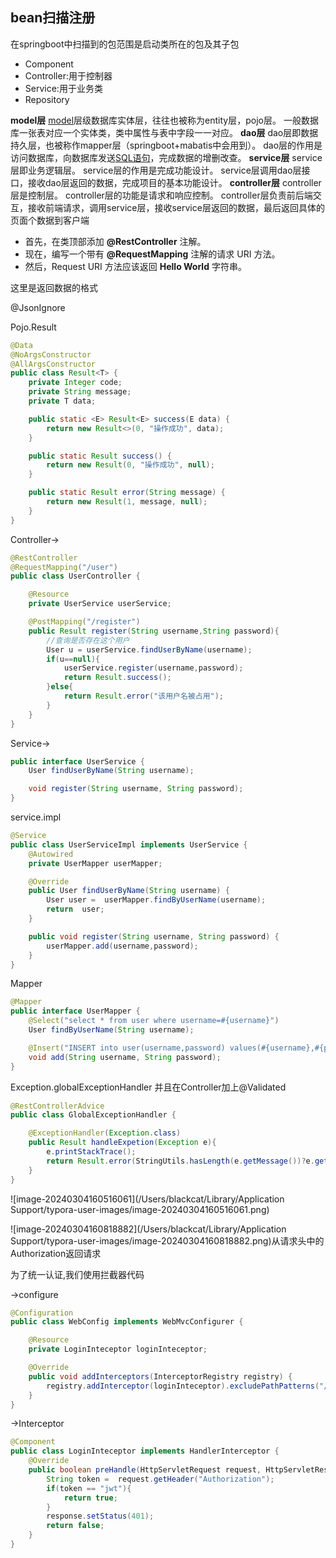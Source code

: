 

## bean扫描注册

在springboot中扫描到的包范围是启动类所在的包及其子包

- Component
- Controller:用于控制器
- Service:用于业务类
- Repository

**model层**
[model](https://so.csdn.net/so/search?q=model&spm=1001.2101.3001.7020)层级数据库实体层，往往也被称为entity层，pojo层。
一般数据库一张表对应一个实体类，类中属性与表中字段一一对应。
**dao层**
dao层即数据持久层，也被称作mapper层（springboot+mabatis中会用到）。
dao层的作用是访问数据库，向数据库发送[SQL语句](https://so.csdn.net/so/search?q=SQL语句&spm=1001.2101.3001.7020)，完成数据的增删改查。
**service层**
service层即业务逻辑层。
service层的作用是完成功能设计。
service层调用dao层接口，接收dao层返回的数据，完成项目的基本功能设计。
**controller层**
controller层是控制层。
controller层的功能是请求和响应控制。
controller层负责前后端交互，接收前端请求，调用service层，接收service层返回的数据，最后返回具体的页面个数据到客户端





- 首先，在类顶部添加 **@RestController** 注解。
- 现在，编写一个带有 **@RequestMapping** 注解的请求 URI 方法。
- 然后，Request URI 方法应该返回 **Hello World** 字符串。



这里是返回数据的格式

@JsonIgnore

Pojo.Result

```java
@Data
@NoArgsConstructor
@AllArgsConstructor
public class Result<T> {
    private Integer code;
    private String message;
    private T data;

    public static <E> Result<E> success(E data) {
        return new Result<>(0, "操作成功", data);
    }

    public static Result success() {
        return new Result(0, "操作成功", null);
    }

    public static Result error(String message) {
        return new Result(1, message, null);
    }
}
```

Controller->

```java
@RestController
@RequestMapping("/user")
public class UserController {

    @Resource
    private UserService userService;

    @PostMapping("/register")
    public Result register(String username,String password){
        //查询是否存在这个用户
        User u = userService.findUserByName(username);
        if(u==null){
            userService.register(username,password);
            return Result.success();
        }else{
            return Result.error("该用户名被占用");
        }
    }
}
```

Service->

```java
public interface UserService {
    User findUserByName(String username);

    void register(String username, String password);
}
```

service.impl

```java
@Service
public class UserServiceImpl implements UserService {
    @Autowired
    private UserMapper userMapper;

    @Override
    public User findUserByName(String username) {
        User user =  userMapper.findByUserName(username);
        return  user;
    }

    public void register(String username, String password) {
        userMapper.add(username,password);
    }
}

```

Mapper

```java
@Mapper
public interface UserMapper {
    @Select("select * from user where username=#{username}")
    User findByUserName(String username);

    @Insert("INSERT into user(username,password) values(#{username},#{password})")
    void add(String username, String password);
}
```

Exception.globalExceptionHandler 并且在Controller加上@Validated

```java 
@RestControllerAdvice
public class GlobalExceptionHandler {

    @ExceptionHandler(Exception.class)
    public Result handleExpetion(Exception e){
        e.printStackTrace();
        return Result.error(StringUtils.hasLength(e.getMessage())?e.getMessage():"操作失败");
    }
}
```

![image-20240304160516061](/Users/blackcat/Library/Application Support/typora-user-images/image-20240304160516061.png)

![image-20240304160818882](/Users/blackcat/Library/Application Support/typora-user-images/image-20240304160818882.png)从请求头中的Authorization返回请求

为了统一认证,我们使用拦截器代码

->configure

```java
@Configuration
public class WebConfig implements WebMvcConfigurer {

    @Resource
    private LoginInteceptor loginInteceptor;

    @Override
    public void addInterceptors(InterceptorRegistry registry) {
        registry.addInterceptor(loginInteceptor).excludePathPatterns("/user/login","user/register");
    }
}

```

->Interceptor

```java
@Component
public class LoginInteceptor implements HandlerInterceptor {
    @Override
    public boolean preHandle(HttpServletRequest request, HttpServletResponse response, Object handler) throws Exception {
        String token =  request.getHeader("Authorization");
        if(token == "jwt"){
            return true;
        }
        response.setStatus(401);
        return false;
    }
}
```

